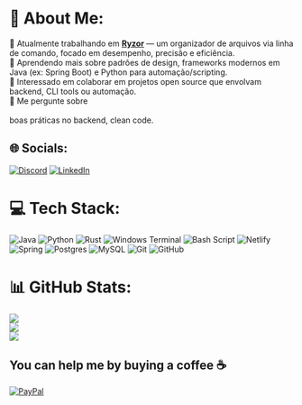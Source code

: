# 💫 About Me:
🔭 Atualmente trabalhando em **[Ryzor](https://github.com/lucaas-d3v/Ryzor)** — um organizador de arquivos via linha de comando, focado em desempenho, precisão e eficiência.  <br>🌱 Aprendendo mais sobre padrões de design, frameworks modernos em Java (ex: Spring Boot) e Python para automação/scripting.  <br>👯 Interessado em colaborar em projetos open source que envolvam backend, CLI tools ou automação.<br>💬 Me pergunte sobre<br><br> boas práticas no backend, clean code.<br>


## 🌐 Socials:
[![Discord](https://img.shields.io/badge/Discord-%237289DA.svg?logo=discord&logoColor=white)](https://discord.gg/898903384768282694) [![LinkedIn](https://img.shields.io/badge/LinkedIn-%230077B5.svg?logo=linkedin&logoColor=white)](https://www.linkedin.com/in/lucas-paulino-da-silva-a1b55b360/overlay/about-this-profile/?lipi=urn%3Ali%3Apage%3Ad_flagship3_profile_view_base%3BdO0zMnWKTGyYuyzr4e1G5A%3D%3D) 

# 💻 Tech Stack:
![Java](https://img.shields.io/badge/java-%23ED8B00.svg?style=for-the-badge&logo=openjdk&logoColor=white) ![Python](https://img.shields.io/badge/python-3670A0?style=for-the-badge&logo=python&logoColor=ffdd54) ![Rust](https://img.shields.io/badge/rust-%23000000.svg?style=for-the-badge&logo=rust&logoColor=white) ![Windows Terminal](https://img.shields.io/badge/Windows%20Terminal-%234D4D4D.svg?style=for-the-badge&logo=windows-terminal&logoColor=white) ![Bash Script](https://img.shields.io/badge/bash_script-%23121011.svg?style=for-the-badge&logo=gnu-bash&logoColor=white) ![Netlify](https://img.shields.io/badge/netlify-%23000000.svg?style=for-the-badge&logo=netlify&logoColor=#00C7B7) ![Spring](https://img.shields.io/badge/spring-%236DB33F.svg?style=for-the-badge&logo=spring&logoColor=white) ![Postgres](https://img.shields.io/badge/postgres-%23316192.svg?style=for-the-badge&logo=postgresql&logoColor=white) ![MySQL](https://img.shields.io/badge/mysql-4479A1.svg?style=for-the-badge&logo=mysql&logoColor=white) ![Git](https://img.shields.io/badge/git-%23F05033.svg?style=for-the-badge&logo=git&logoColor=white) ![GitHub](https://img.shields.io/badge/github-%23121011.svg?style=for-the-badge&logo=github&logoColor=white)
# 📊 GitHub Stats:
![](https://github-readme-stats.vercel.app/api?username=lucaas-d3v&theme=dark&hide_border=false&include_all_commits=false&count_private=false)<br/>
![](https://nirzak-streak-stats.vercel.app/?user=lucaas-d3v&theme=dark&hide_border=false)<br/>
![](https://github-readme-stats.vercel.app/api/top-langs/?username=lucaas-d3v&theme=dark&hide_border=false&include_all_commits=false&count_private=false&layout=compact)

  ## You can help me by buying a coffee ☕
  [![PayPal](https://img.shields.io/badge/PayPal-00457C?style=for-the-badge&logo=paypal&logoColor=white)](https://paypal.me/Lucas-Paulino-Da-Silva) 
